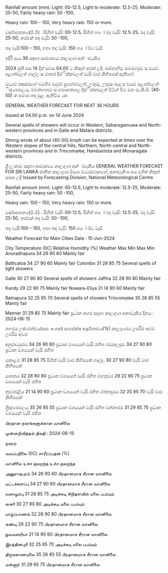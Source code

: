 Rainfall amount (mm): Light: 00-12.5, Light to moderate: 12.5-25, Moderate: 25-50, Fairly heavy rain: 50 -100,

Heavy rain: 100 – 150, Very heavy rain: 150 or more.

වර්ෂාපතනය(මි.මී) : සිහින් වැසි: 00-12.5, සිහින් හ ෝ මද වැසි: 12.5-25, මද වැසි: 25-50, තරමක් තද වැසි: 50 -100,

තද වැසි:100 – 150, ඉතා තද වැසි: 150 හ ෝ ඊට වැඩි

ඉදිරි පැය 36 සඳහා සාමාන්‍යය කාලගුණ අන්‍ාවැකිය

2024 ජුනි මස 14 දින්‍ සවස 04.00 ට නිකුත් කරන්‍ ලදි. බස්නාහිර, සබරගමුව ස වයඹ පළාත්වලත් ගාල්ල ස මාතර දිස්ික්කවලත් වැසි වාර කිහිපයක් ඇතිහේ.

මධ්‍යම කඳුකරහේ බටහිර බෑවුම් ප්‍රහේශවලත්, උතුරු, උතුරු-මැද ස වයඹ පළාත්වලත් ිකුණාමලය, ම්බන්හතාට ස හමානරාගල දිස්ික්කවලත් විටින් විට මන පැ.කි.මී. (40-50) ක පමණ තද සුළං ඇතිවිය ැක.

GENERAL WEATHER FORECAST FOR NEXT 36 HOURS

Issued at 04.00 p.m. on 14 June 2024

Several spells of showers will occur in Western, Sabaragamuwa and North-western provinces and in Galle and Matara districts.

Strong winds of about (40-50) kmph can be expected at times over the Western slopes of the central hills, Northern, North-central and North-western provinces and in Trincomalee, Hambantota and Monaragala districts.

ශ්‍රී ලංකාව සඳහා සාමාන්‍යය කාලගුණ අන්‍ාවැකිය GENERAL WEATHER FORECAST FOR SRI LANKA ජාතික කාලගුණ විදයා මධ්‍යස්ථානහේ, අනාවැකි අංශය මගින් නිකුත් කරන ලදි Issued by Forecasting Division, National Meteorological Centre

Rainfall amount (mm): Light: 00-12.5, Light to moderate: 12.5-25, Moderate: 25-50, Fairly heavy rain: 50 -100,

Heavy rain: 100 – 150, Very heavy rain: 150 or more.

වර්ෂාපතනය(මි.මී) : සිහින් වැසි: 00-12.5, සිහින් හ ෝ මද වැසි: 12.5-25, මද වැසි: 25-50, තරමක් තද වැසි: 50 -100,

තද වැසි:100 – 150, ඉතා තද වැසි: 150 හ ෝ ඊට වැඩි

Weather Forecast for Main Cities Date : 15-Jun-2024

City Temperature (0C) Relative Humidity (%) Weather Max Min Max Min Anuradhapura 34 26 90 60 Mainly fair

Batticaloa 34 27 90 60 Mainly fair Colombo 31 28 85 75 Several spells of light showers

Galle 30 27 90 80 Several spells of showers Jaffna 32 28 90 80 Mainly fair

Kandy 29 22 90 75 Mainly fair Nuwara-Eliya 21 14 90 60 Mainly fair

Ratnapura 32 25 95 70 Several spells of showers Trincomalee 35 26 85 55 Mainly fair

Mannar 31 29 85 75 Mainly fair ප්‍රධාන නගර සදහා කාලගුණ අනාවැකිය දිනය : 2024-06-15

නගරය උෂ්ණත්වය(සස. අංශක) සාසේක්ෂ ආර්ද්‍රතාවය(%) කාලගුණය උපරිම අවම උපරිම අවම

අනුරාධපුරය 34 26 90 60 ප්‍රධාන වශයයන් වැසි රහිත මඩකලපුව 34 27 90 60 ප්‍රධාන වශයයන් වැසි රහිත

යකාළඹ 31 28 85 75 සිහින් වැසි වාර කිහිපයක් ගාල්ල 30 27 90 80 වැසි වාර කිහිපයක්

යාපනය 32 28 90 80 ප්‍රධාන වශයයන් වැසි රහිත මහනුවර 29 22 90 75 ප්‍රධාන වශයයන් වැසි රහිත

නුවරඑළිය 21 14 90 60 ප්‍රධාන වශයයන් වැසි රහිත රත්නපුරය 32 25 95 70 වැසි වාර කිහිපයක්

ත්‍රිකුණාමලය 35 26 85 55 ප්‍රධාන වශයයන් වැසි රහිත මන්නාරම 31 29 85 75 ප්‍රධාන වශයයන් වැසි රහිත

பிரதான நகரங்களுக்கான வானிலை

முன்னறிவித்தல் திகதி : 2024-06-15

நகரம்

வவப்பநிலை (0C) சாரீரப்பதன் (%)

வானிலை உச்ச குலறந்த உச்ச குலறந்த

அனுராதபுரம் 34 26 90 60 பிரதானமாக சீரான வானிலை

மட்டக்களப்பு 34 27 90 60 பிரதானமாக சீரான வானிலை

வகாழும்பு 31 28 85 75 அடிக்கடி சிறிதளவில் மலை பபய்யும்

காைி 30 27 90 80 அடிக்கடி மலை பபய்யும்

யாழ்ப்பாணம் 32 28 90 80 பிரதானமாக சீரான வானிலை

கண்டி 29 22 90 75 பிரதானமாக சீரான வானிலை

நுவவரைியா 21 14 90 60 பிரதானமாக சீரான வானிலை

இரத்தினபுரி 32 25 95 70 அடிக்கடி மலை பபய்யும்

திருககாணமலை 35 26 85 55 பிரதானமாக சீரான வானிலை

மன்னார் 31 29 85 75 பிரதானமாக சீரான வானிலை